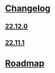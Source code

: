 # [Changelog](./CHANGELOG.md)

## [22.12.0](./release-notes/22-11-0.md)

## [22.11.1](./release-notes/22-11-1.md)

# [Roadmap](./ROADMAP.md)